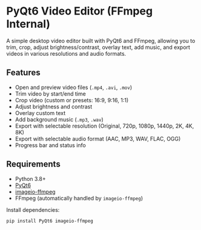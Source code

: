 # PyQt6 Video Editor (FFmpeg Internal)

A simple desktop video editor built with PyQt6 and FFmpeg, allowing you to trim, crop, adjust brightness/contrast, overlay text, add music, and export videos in various resolutions and audio formats.

## Features

- Open and preview video files (`.mp4`, `.avi`, `.mov`)
- Trim video by start/end time
- Crop video (custom or presets: 16:9, 9:16, 1:1)
- Adjust brightness and contrast
- Overlay custom text
- Add background music (`.mp3`, `.wav`)
- Export with selectable resolution (Original, 720p, 1080p, 1440p, 2K, 4K, 8K)
- Export with selectable audio format (AAC, MP3, WAV, FLAC, OGG)
- Progress bar and status info

## Requirements

- Python 3.8+
- [PyQt6](https://pypi.org/project/PyQt6/)
- [imageio-ffmpeg](https://pypi.org/project/imageio-ffmpeg/)
- FFmpeg (automatically handled by `imageio-ffmpeg`)

Install dependencies:
```sh
pip install PyQt6 imageio-ffmpeg
